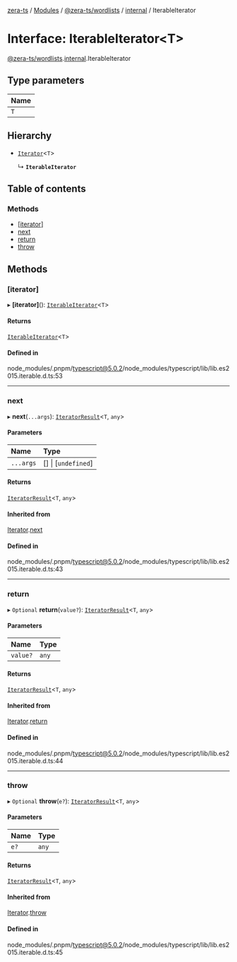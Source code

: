 [zera-ts](../README.md) / [Modules](../modules.md) / [@zera-ts/wordlists](../modules/zera_ts_wordlists.md) / [internal](../modules/zera_ts_wordlists.internal.md) / IterableIterator

# Interface: IterableIterator<T\>

[@zera-ts/wordlists](../modules/zera_ts_wordlists.md).[internal](../modules/zera_ts_wordlists.internal.md).IterableIterator

## Type parameters

| Name |
| :------ |
| `T` |

## Hierarchy

- [`Iterator`](zera_ts_wordlists.internal.Iterator.md)<`T`\>

  ↳ **`IterableIterator`**

## Table of contents

### Methods

- [[iterator]](zera_ts_wordlists.internal.IterableIterator.md#[iterator])
- [next](zera_ts_wordlists.internal.IterableIterator.md#next)
- [return](zera_ts_wordlists.internal.IterableIterator.md#return)
- [throw](zera_ts_wordlists.internal.IterableIterator.md#throw)

## Methods

### [iterator]

▸ **[iterator]**(): [`IterableIterator`](zera_ts_wordlists.internal.IterableIterator.md)<`T`\>

#### Returns

[`IterableIterator`](zera_ts_wordlists.internal.IterableIterator.md)<`T`\>

#### Defined in

node_modules/.pnpm/typescript@5.0.2/node_modules/typescript/lib/lib.es2015.iterable.d.ts:53

___

### next

▸ **next**(`...args`): [`IteratorResult`](../modules/zera_ts_wordlists.internal.md#iteratorresult)<`T`, `any`\>

#### Parameters

| Name | Type |
| :------ | :------ |
| `...args` | [] \| [`undefined`] |

#### Returns

[`IteratorResult`](../modules/zera_ts_wordlists.internal.md#iteratorresult)<`T`, `any`\>

#### Inherited from

[Iterator](zera_ts_wordlists.internal.Iterator.md).[next](zera_ts_wordlists.internal.Iterator.md#next)

#### Defined in

node_modules/.pnpm/typescript@5.0.2/node_modules/typescript/lib/lib.es2015.iterable.d.ts:43

___

### return

▸ `Optional` **return**(`value?`): [`IteratorResult`](../modules/zera_ts_wordlists.internal.md#iteratorresult)<`T`, `any`\>

#### Parameters

| Name | Type |
| :------ | :------ |
| `value?` | `any` |

#### Returns

[`IteratorResult`](../modules/zera_ts_wordlists.internal.md#iteratorresult)<`T`, `any`\>

#### Inherited from

[Iterator](zera_ts_wordlists.internal.Iterator.md).[return](zera_ts_wordlists.internal.Iterator.md#return)

#### Defined in

node_modules/.pnpm/typescript@5.0.2/node_modules/typescript/lib/lib.es2015.iterable.d.ts:44

___

### throw

▸ `Optional` **throw**(`e?`): [`IteratorResult`](../modules/zera_ts_wordlists.internal.md#iteratorresult)<`T`, `any`\>

#### Parameters

| Name | Type |
| :------ | :------ |
| `e?` | `any` |

#### Returns

[`IteratorResult`](../modules/zera_ts_wordlists.internal.md#iteratorresult)<`T`, `any`\>

#### Inherited from

[Iterator](zera_ts_wordlists.internal.Iterator.md).[throw](zera_ts_wordlists.internal.Iterator.md#throw)

#### Defined in

node_modules/.pnpm/typescript@5.0.2/node_modules/typescript/lib/lib.es2015.iterable.d.ts:45

